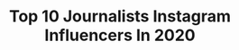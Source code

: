 ---
title: Top 10 Journalists Instagram Influencers In 2020
description: >-
  Find top journalists Instagram influencers in 2020. Most popular hashtags: #life #travel #vsco #moscow.
platform: Instagram
profiles:
  - username: "mostapha_raf.at"
    fullname: >-
      مصطفی رفعت‌
    location: "Iran"
    followers: 19242
    engagement: 1333
    commentsToLikes: 0.008975
    id: ck5zjp7tvhzz00i14w6l4kvy3
    verified: false
    hashtags: ""
  - username: "ira_chaykovskaya"
    fullname: >-
      Ира Чайковская
    location: "Russia"
    followers: 45234
    engagement: 262
    commentsToLikes: 0.028514
    id: ck5hmzin4mxca0i11aavphpms
    verified: false
    hashtags: "#paris, #simplewine, #fairytalelovebyyana, #shangrilabarraljissah"
  - username: "tantoo19"
    fullname: >-
      Tanviya de Girval Sapru
    location: "Italy"
    followers: 17851
    engagement: 1769
    commentsToLikes: 0.006855
    id: ck138q0pwhfx90i19ffo94wgx
    verified: false
    hashtags: "#love, #ihavethehigherground, #siblings, #brosforlife"
  - username: "amirmoosakazemi"
    fullname: >-
      امیر موسی کاظمی
    location: "Iran"
    followers: 11260
    engagement: 595
    commentsToLikes: 0.020187
    id: ck5q8wi3g8alt0i11srt3sgyj
    verified: false
    hashtags: ""
  - username: "zineb_el_rhazoui"
    fullname: >-
      Zineb El Rhazoui
    location: "France"
    followers: 8105
    engagement: 2467
    commentsToLikes: 1.717716
    id: ck5ca20vkcjzd0i11yrbcwuw1
    verified: false
    hashtags: "#diam, #middleatlas, #joburgfreedomforum2018, #thibaultdemontbrial"
  - username: "keturah_king"
    fullname: >-
      Keturah King
    location: "Nigeria"
    followers: 50554
    engagement: 604
    commentsToLikes: 0.068862
    id: ck5zuocrt2qvv0i14ylyuhdrx
    verified: true
    hashtags: "#herstory, #themarathoncontinues, #phenomenalwoman, #hbcu"
  - username: "rawatrahul9"
    fullname: >-
      Rahul Rawat
    location: "India"
    followers: 17657
    engagement: 1419
    commentsToLikes: 0.057863
    id: ck14ivo46hd4v0i19z28fyeat
    verified: false
    hashtags: "#biking, #luck, #kapil, #life"
  - username: "florbarbeira"
    fullname: >-
      flora💚🌱
    location: "Argentina"
    followers: 29337
    engagement: 933
    commentsToLikes: 0.051083
    id: ck5hcf84ehrid0i11r179g9fv
    verified: false
    hashtags: "#reveillon, #copacabana, #seraley, #viernes"
  - username: "eva_basi"
    fullname: >-
      Eva Basi 🐅
    location: "Greece"
    followers: 39801
    engagement: 564
    commentsToLikes: 0.093677
    id: ck5q40sfqn8fz0i11swey2z4q
    verified: false
    hashtags: "#opentv, #notbad, #wintermood, #happynewyear2020"
  - username: "la_paillette"
    fullname: >-
      ✨𝓣𝓪𝓷𝔂𝓪  𝓢𝓱𝓶𝔂𝓻𝓮𝓿𝓪✨
    location: "Russia"
    followers: 11368
    engagement: 1068
    commentsToLikes: 0.173706
    id: ck8tdolh946do0j78plrmzla3
    verified: false
    hashtags: "#girl, #friday, #photo, #vscocam"
---